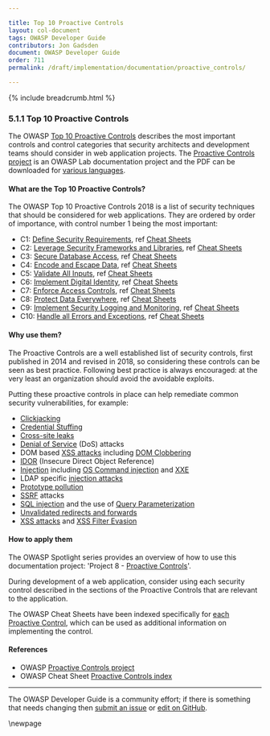 ```yaml
---

title: Top 10 Proactive Controls
layout: col-document
tags: OWASP Developer Guide
contributors: Jon Gadsden
document: OWASP Developer Guide
order: 711
permalink: /draft/implementation/documentation/proactive_controls/

---
```


{% include breadcrumb.html %}

### 5.1.1 Top 10 Proactive Controls

The OWASP [Top 10 Proactive Controls][csproactive] describes the most important controls and control categories
that security architects and development teams should consider in web application projects.
The [Proactive Controls project][proactive10] is an OWASP Lab documentation project and
the PDF can be downloaded for [various languages][proactive10-pdf].

#### What are the Top 10 Proactive Controls?

The OWASP Top 10 Proactive Controls 2018 is a list of security techniques that should be considered for web applications.
They are ordered by order of importance, with control number 1 being the most important:

* C1: [Define Security Requirements][control1], ref [Cheat Sheets][csproactive-c1]
* C2: [Leverage Security Frameworks and Libraries][control2], ref [Cheat Sheets][csproactive-c2]
* C3: [Secure Database Access][control3], ref [Cheat Sheets][csproactive-c3]
* C4: [Encode and Escape Data][control4], ref [Cheat Sheets][csproactive-c4]
* C5: [Validate All Inputs][control5], ref [Cheat Sheets][csproactive-c5]
* C6: [Implement Digital Identity][control6], ref [Cheat Sheets][csproactive-c6]
* C7: [Enforce Access Controls][control7], ref [Cheat Sheets][csproactive-c7]
* C8: [Protect Data Everywhere][control8], ref [Cheat Sheets][csproactive-c8]
* C9: [Implement Security Logging and Monitoring][control9], ref [Cheat Sheets][csproactive-c9]
* C10: [Handle all Errors and Exceptions][control10], ref [Cheat Sheets][csproactive-c10]

#### Why use them?

The Proactive Controls are a well established list of security controls, first published in 2014
and revised in 2018, so considering these controls can be seen as best practice.
Following best practice is always encouraged: at the very least an organization should avoid the avoidable exploits.

Putting these proactive controls in place can help remediate common security vulnerabilities, for example:

* [Clickjacking][csclick]
* [Credential Stuffing][cscreds]
* [Cross-site leaks][csxsleaks]
* [Denial of Service][csdos] (DoS) attacks
* DOM based [XSS attacks][csdom] including [DOM Clobbering][csdomclub]
* [IDOR][csidor] (Insecure Direct Object Reference)
* [Injection][csinjection] including [OS Command injection][csosinjection] and [XXE][csxxe]
* LDAP specific [injection attacks][csldap]
* [Prototype pollution][csproto]
* [SSRF][csssrf] attacks
* [SQL injection][cssql] and the use of [Query Parameterization][csquery]
* [Unvalidated redirects and forwards][csredirect]
* [XSS attacks][csxss] and [XSS Filter Evasion][csxssevade]

#### How to apply them

The OWASP Spotlight series provides an overview of how to use this documentation project:
'Project 8 - [Proactive Controls][spotlight08]'.

During development of a web application, consider using each security control
described in the sections of the Proactive Controls that are relevant to the application.

The OWASP Cheat Sheets have been indexed specifically for [each Proactive Control][csproactive],
which can be used as additional information on implementing the control.

#### References

* OWASP [Proactive Controls project][proactive10]
* OWASP Cheat Sheet [Proactive Controls index][csproactive]

----

The OWASP Developer Guide is a community effort; if there is something that needs changing
then [submit an issue][issue070101] or [edit on GitHub][edit070101].

[csclick]: https://cheatsheetseries.owasp.org/cheatsheets/Clickjacking_Defense_Cheat_Sheet
[cscreds]: https://cheatsheetseries.owasp.org/cheatsheets/Credential_Stuffing_Prevention_Cheat_Sheet
[csdom]: https://cheatsheetseries.owasp.org/cheatsheets/DOM_based_XSS_Prevention_Cheat_Sheet
[csdomclub]: https://cheatsheetseries.owasp.org/cheatsheets/DOM_Clobbering_Prevention_Cheat_Sheet
[csdos]: https://cheatsheetseries.owasp.org/cheatsheets/Denial_of_Service_Cheat_Sheet
[csidor]: https://cheatsheetseries.owasp.org/cheatsheets/Insecure_Direct_Object_Reference_Prevention_Cheat_Sheet
[csinjection]: https://cheatsheetseries.owasp.org/cheatsheets/Injection_Prevention_Cheat_Sheet
[csosinjection]: https://cheatsheetseries.owasp.org/cheatsheets/OS_Command_Injection_Defense_Cheat_Sheet
[csldap]: https://cheatsheetseries.owasp.org/cheatsheets/LDAP_Injection_Prevention_Cheat_Sheet
[csproto]: https://cheatsheetseries.owasp.org/cheatsheets/Prototype_Pollution_Prevention_Cheat_Sheet
[csproactive]: https://cheatsheetseries.owasp.org/IndexProactiveControls
[csproactive-c1]: https://cheatsheetseries.owasp.org/IndexProactiveControls.html#c1-define-security-requirements
[csproactive-c2]: https://cheatsheetseries.owasp.org/IndexProactiveControls.html#c2-leverage-security-frameworks-and-libraries
[csproactive-c3]: https://cheatsheetseries.owasp.org/IndexProactiveControls.html#c3-secure-database-access
[csproactive-c4]: https://cheatsheetseries.owasp.org/IndexProactiveControls.html#c4-encode-and-escape-data
[csproactive-c5]: https://cheatsheetseries.owasp.org/IndexProactiveControls.html#c5-validate-all-inputs
[csproactive-c6]: https://cheatsheetseries.owasp.org/IndexProactiveControls.html#c6-implement-digital-identity
[csproactive-c7]: https://cheatsheetseries.owasp.org/IndexProactiveControls.html#c7-enforce-access-controls
[csproactive-c8]: https://cheatsheetseries.owasp.org/IndexProactiveControls.html#c8-protect-data-everywhere
[csproactive-c9]: https://cheatsheetseries.owasp.org/IndexProactiveControls.html#c9-implement-security-logging-and-monitoring
[csproactive-c10]: https://cheatsheetseries.owasp.org/IndexProactiveControls.html#c10-handle-all-errors-and-exceptions
[csredirect]: https://cheatsheetseries.owasp.org/cheatsheets/Unvalidated_Redirects_and_Forwards_Cheat_Sheet
[cssql]: https://cheatsheetseries.owasp.org/cheatsheets/SQL_Injection_Prevention_Cheat_Sheet
[csquery]: https://cheatsheetseries.owasp.org/cheatsheets/Query_Parameterization_Cheat_Sheet
[csssrf]:  https://cheatsheetseries.owasp.org/cheatsheets/Server_Side_Request_Forgery_Prevention_Cheat_Sheet
[csxss]: https://cheatsheetseries.owasp.org/cheatsheets/Cross_Site_Scripting_Prevention_Cheat_Sheet
[csxsleaks]: https://cheatsheetseries.owasp.org/cheatsheets/XS_Leaks_Cheat_Sheet
[csxssevade]: https://cheatsheetseries.owasp.org/cheatsheets/XSS_Filter_Evasion_Cheat_Sheet
[csxxe]: https://cheatsheetseries.owasp.org/cheatsheets/XML_External_Entity_Prevention_Cheat_Sheet
[control1]: https://owasp.org/www-project-proactive-controls/v3/en/c1-security-requirements
[control2]: https://owasp.org/www-project-proactive-controls/v3/en/c2-leverage-security-frameworks-libraries
[control3]: https://owasp.org/www-project-proactive-controls/v3/en/c3-secure-database
[control4]: https://owasp.org/www-project-proactive-controls/v3/en/c4-encode-escape-data
[control5]: https://owasp.org/www-project-proactive-controls/v3/en/c5-validate-inputs
[control6]: https://owasp.org/www-project-proactive-controls/v3/en/c6-digital-identity
[control7]: https://owasp.org/www-project-proactive-controls/v3/en/c7-enforce-access-controls
[control8]: https://owasp.org/www-project-proactive-controls/v3/en/c8-protect-data-everywhere
[control9]: https://owasp.org/www-project-proactive-controls/v3/en/c9-security-logging
[control10]: https://owasp.org/www-project-proactive-controls/v3/en/c10-errors-exceptions
[edit070101]: https://github.com/OWASP/www-project-developer-guide/blob/main/draft/07-implementation/01-documentation/01-proactive-controls.md
[issue070101]: https://github.com/OWASP/www-project-developer-guide/issues/new?labels=content&template=request.md&title=Update:%2007-implementation/01-documentation/01-proactive-controls
[proactive10]: https://owasp.org/www-project-proactive-controls/
[proactive10-pdf]: https://github.com/OWASP/www-project-proactive-controls/tree/master/v3
[spotlight08]: https://youtu.be/HRtYDCWOSc0

\newpage
